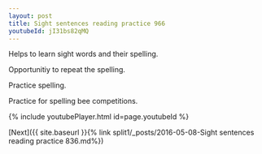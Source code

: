 ```yaml
---
layout: post
title: Sight sentences reading practice 966
youtubeId: jI31bs82qMQ
---
```

 
 
Helps to learn sight words and their spelling.

Opportunitiy to repeat the spelling. 

Practice spelling. 
 
Practice for spelling bee competitions. 
 
{% include youtubePlayer.html id=page.youtubeId %}
 
 

[Next]({{ site.baseurl }}{% link  split1/_posts/2016-05-08-Sight sentences reading practice 836.md%})
 
